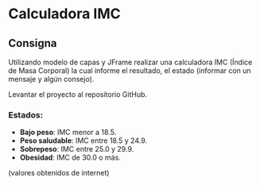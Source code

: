 # Calculadora IMC

## Consigna

Utilizando modelo de capas y JFrame realizar una calculadora IMC (Índice de Masa Corporal) la cual informe el resultado, el estado (informar con un mensaje y algún consejo).

Levantar el proyecto al repositorio GitHub.

### Estados:

- **Bajo peso**: IMC menor a 18.5.
- **Peso saludable**: IMC entre 18.5 y 24.9.
- **Sobrepeso**: IMC entre 25.0 y 29.9.
- **Obesidad**: IMC de 30.0 o más.

(valores obtenidos de internet)

